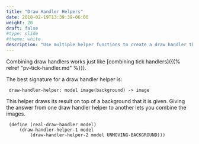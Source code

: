 ```yaml
---
title: "Draw Handler Helpers"
date: 2018-02-19T13:39:39-06:00
weight: 20
draft: false
#type: slide
#theme: white
description: "Use multiple helper functions to create a draw handler that draws multiple moving objects."
---
```


Combining draw handlers works just like [combining tick handlers]({{% relref 
"pv-tick-handler.md" %}}).

The best signature for a draw handler helper is:

     draw-handler-helper: model image(background) -> image

This helper draws its result on top of a background that it is given.
Giving the answer from one draw handler helper to another lets you combine the images.

     (define (real-draw-handler model)
         (draw-handler-helper-1 model 
             (draw-handler-helper-2 model UNMOVING-BACKGROUND)))
             
             
